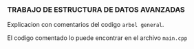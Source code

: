### TRABAJO DE ESTRUCTURA DE DATOS AVANZADAS

Explicacion con comentarios del codigo `arbol general`.

El codigo comentado lo puede encontrar en el archivo `main.cpp`